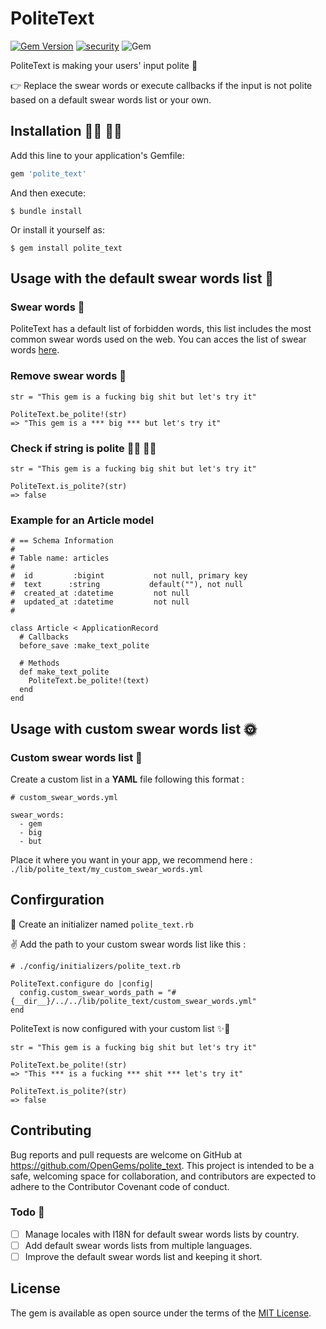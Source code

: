 # PoliteText
[![Gem Version](https://badge.fury.io/rb/polite_text.svg)](https://badge.fury.io/rb/polite_text)
[![security](https://hakiri.io/github/OpenGems/polite_text/master.svg)](https://hakiri.io/github/OpenGems/polite_text/master)
![Gem](https://img.shields.io/gem/dt/polite_text)

PoliteText is making your users' input polite 👀

👉 Replace the swear words or execute callbacks if the input is not polite based on a default swear words list or your own.

## Installation 👨‍💻 👩‍💻

Add this line to your application's Gemfile:

```ruby
gem 'polite_text'
```

And then execute:

    $ bundle install

Or install it yourself as:

    $ gem install polite_text

## Usage with the default swear words list 🌝

### Swear words  🔞
PoliteText has a default list of forbidden words, this list includes the most common swear words used on the web. You can acces the list of swear words [here](https://github.com/OpenGems/polite_text/blob/master/lib/locales/en.yml).

### Remove swear words 🤬
```
str = "This gem is a fucking big shit but let's try it"

PoliteText.be_polite!(str)
=> "This gem is a *** big *** but let's try it"
```

### Check if string is polite 🙅‍♂️ 🙅‍♀️
```
str = "This gem is a fucking big shit but let's try it"

PoliteText.is_polite?(str)
=> false
```

### Example for an Article model

```
# == Schema Information
#
# Table name: articles
#
#  id         :bigint           not null, primary key
#  text      :string           default(""), not null
#  created_at :datetime         not null
#  updated_at :datetime         not null
#

class Article < ApplicationRecord
  # Callbacks
  before_save :make_text_polite

  # Methods
  def make_text_polite
    PoliteText.be_polite!(text)
  end
end
```

## Usage with custom swear words list 🌞

### Custom swear words list  🔞
Create a custom list in a **YAML** file following this format :
```
# custom_swear_words.yml

swear_words:
  - gem
  - big
  - but
```

Place it where you want in your app, we recommend here : `./lib/polite_text/my_custom_swear_words.yml`

## Confirguration

📄 Create an initializer named `polite_text.rb`

✌️ Add the path to your custom swear words list like this :

```
# ./config/initializers/polite_text.rb

PoliteText.configure do |config|
  config.custom_swear_words_path = "#{__dir__}/../../lib/polite_text/custom_swear_words.yml"
end
```

PoliteText is now configured with your custom list ✨💫
```
str = "This gem is a fucking big shit but let's try it"

PoliteText.be_polite!(str)
=> "This *** is a fucking *** shit *** let's try it" 

PoliteText.is_polite?(str)
=> false
```


## Contributing

Bug reports and pull requests are welcome on GitHub at https://github.com/OpenGems/polite_text.
This project is intended to be a safe, welcoming space for collaboration, and contributors are expected to adhere to the Contributor Covenant code of conduct.

### Todo 💪
- [ ] Manage locales with I18N for default swear words lists by country.
- [ ] Add default swear words lists from multiple languages.
- [ ] Improve the default swear words list and keeping it short.

## License

The gem is available as open source under the terms of the [MIT License](https://opensource.org/licenses/MIT).
